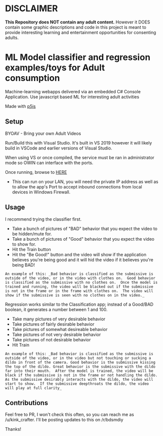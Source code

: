 # DISCLAIMER
**This Repository does NOT contain any adult content.**  However it DOES contain some graphic descriptions and code in this project is meant to provide interesting learning and entertainment opportunities for consenting adults.

# ML Model classifier and regression examples/toys for Adult consumption
Machine-learning webapps delivered via an embedded C# Console Application.  Use javascript based ML for interesting adult activities

Made with [p5js](https://p5js.org/)

## Setup
BYOAV - Bring your own Adult Videos

Run/Build this with Visual Studio.  It's built in VS 2019 however it will likely build in VSCode and earlier versions of Visual Studio.

When using VS or once compiled, the service must be ran in administrator mode so OWIN can interface with the ports.

Once running, browse to  [HERE](http://127.0.0.1:12346/)

- This can run on your LAN, you will need the private IP address as well as to allow the app's Port to accept inbound connections from local devices in Windows Firewall.

## Usage
I recommend trying the classifier first.

- Take a bunch of pictures of "BAD" behavior that you expect the video to be hidden/mute for. 
- Take a bunch of pictures of "Good" behavior that you expect the video to show for.
- Hit the Train button
- Hit the "Be Good!" button and the video will show if the application believes you're being good and it will hid the video if it believes you're being BAD!

`An example of this: _Bad behavior is classified as the submissive is outside of the video, or in the video with clothes on.  Good behavior is classified as the submissive with no clothes on.  Once the model is trained and running, the video will be blacked out if the submissive is not in the frame or in the frame with clothes on.  The video will show if the submissive is seen with no clothes on in the video._`

Regression works similar to the Classification app; instead of a Good/BAD boolean, it generates a number between 1 and 100.

- Take many pictures of very desirable behavior
- Take pictures of fairly desirable behavior
- Take pictures of somewhat desireable behavior
- Take pictures of not very desirable behavior
- Take pictures of not desirable behavior
- Hit Train

`An example of this: _Bad behavior is classified as the submissive is outside of the video, or in the video but not touching or sucking a dildo in front of the camera. Good behavior is the submissive kissing the top of the dildo. Great behavior is the submissive with the dildo far into their mouth.  After the model is trained, the video will be black if the submissive is not in the frame or not handling the dildo.  As the submissive desirably interacts with the dildo, the video will start to show.  If the submissive deepthroats the dildo, the video will play at full clarity_`

## Contributions

Feel free to PR, I won't check this often, so you can reach me as /u/kink_crafter.  I'll be posting updates to this on /r/bdsmdiy

Thanks!
